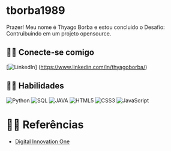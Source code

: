 
# tborba1989
Prazer! 
Meu nome é Thyago Borba e estou concluido o Desafio: Contruibuindo em um projeto opensource.

## 🐱‍💻 Conecte-se comigo
[![LinkedIn](https://img.shields.io/badge/LinkedIn-000?style=for-the-badge&logo=linkedin&logoColor=0E76A8)]
(https://www.linkedin.com/in/thyagoborba/)

## 🐱‍🐉 Habilidades

![Python](https://img.shields.io/badge/Python-000?style=for-the-badge&logo=python)
![SQL](https://img.shields.io/badge/SQL-f7f7f7?style=for-the-badge&logo=mysql&logoColor=%2300f)
![JAVA](https://img.shields.io/badge/JAVA-f7f7f7?style=for-the-badge&logo=openjdk&logoColor=%23ED8B00)
![HTML5](https://img.shields.io/badge/HTML-f7f7f7?style=for-the-badge&logo=html5&logoColor=30A3DC)
![CSS3](https://img.shields.io/badge/CSS3-f7f7f7?style=for-the-badge&logo=css3&logoColor=E94D5F)
![JavaScript](https://img.shields.io/badge/JavaScript-f7f7f7?style=for-the-badge&logo=javascript&logoColor=30A3DC)

# 🐱‍🏍 Referências
- [Digital Innovation One](https://www.dio.me/)